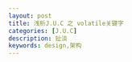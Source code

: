 ```yaml
---
layout: post
title: 浅析J.U.C 之 volatile关键字
categories: [J.U.C]
description: 扯淡
keywords: design,架构
---
```


